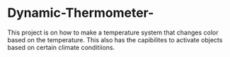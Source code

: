# Dynamic-Thermometer-

This project is on how to make a temperature system that changes color based on the temperature. This also has the capibilites to activate objects based on certain climate conditiions.
